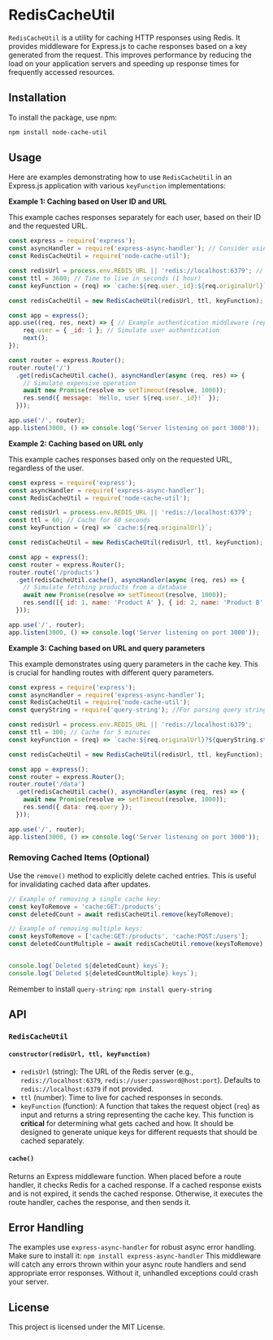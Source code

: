 # RedisCacheUtil

`RedisCacheUtil` is a utility for caching HTTP responses using Redis. It provides middleware for Express.js to cache responses based on a key generated from the request.  This improves performance by reducing the load on your application servers and speeding up response times for frequently accessed resources.

## Installation

To install the package, use npm:

```bash
npm install node-cache-util
```

## Usage

Here are examples demonstrating how to use `RedisCacheUtil` in an Express.js application with various `keyFunction` implementations:

**Example 1: Caching based on User ID and URL**

This example caches responses separately for each user, based on their ID and the requested URL.

```javascript
const express = require('express');
const asyncHandler = require('express-async-handler'); // Consider using this for async error handling
const RedisCacheUtil = require('node-cache-util');

const redisUrl = process.env.REDIS_URL || 'redis://localhost:6379'; // Default to localhost if env var not set
const ttl = 3600; // Time to live in seconds (1 hour)
const keyFunction = (req) => `cache:${req.user._id}:${req.originalUrl}`; // Requires req.user to be populated by authentication middleware

const redisCacheUtil = new RedisCacheUtil(redisUrl, ttl, keyFunction);

const app = express();
app.use((req, res, next) => { // Example authentication middleware (replace with your actual authentication)
    req.user = { _id: 1 }; // Simulate user authentication
    next();
});

const router = express.Router();
router.route('/')
  .get(redisCacheUtil.cache(), asyncHandler(async (req, res) => {
    // Simulate expensive operation
    await new Promise(resolve => setTimeout(resolve, 1000)); 
    res.send({ message: `Hello, user ${req.user._id}!` });
  }));

app.use('/', router);
app.listen(3000, () => console.log('Server listening on port 3000'));
```

**Example 2: Caching based on URL only**

This example caches responses based only on the requested URL, regardless of the user.

```javascript
const express = require('express');
const asyncHandler = require('express-async-handler');
const RedisCacheUtil = require('node-cache-util');

const redisUrl = process.env.REDIS_URL || 'redis://localhost:6379';
const ttl = 60; // Cache for 60 seconds
const keyFunction = (req) => `cache:${req.originalUrl}`;

const redisCacheUtil = new RedisCacheUtil(redisUrl, ttl, keyFunction);

const app = express();
const router = express.Router();
router.route('/products')
  .get(redisCacheUtil.cache(), asyncHandler(async (req, res) => {
    // Simulate fetching products from a database
    await new Promise(resolve => setTimeout(resolve, 1000));
    res.send([{ id: 1, name: 'Product A' }, { id: 2, name: 'Product B' }]);
  }));

app.use('/', router);
app.listen(3000, () => console.log('Server listening on port 3000'));
```


**Example 3:  Caching based on URL and query parameters**

This example demonstrates using query parameters in the cache key.  This is crucial for handling routes with different query parameters.

```javascript
const express = require('express');
const asyncHandler = require('express-async-handler');
const RedisCacheUtil = require('node-cache-util');
const queryString = require('query-string'); //For parsing query string

const redisUrl = process.env.REDIS_URL || 'redis://localhost:6379';
const ttl = 300; // Cache for 5 minutes
const keyFunction = (req) => `cache:${req.originalUrl}?${queryString.stringify(req.query)}`;

const redisCacheUtil = new RedisCacheUtil(redisUrl, ttl, keyFunction);

const app = express();
const router = express.Router();
router.route('/data')
  .get(redisCacheUtil.cache(), asyncHandler(async (req, res) => {
    await new Promise(resolve => setTimeout(resolve, 1000));
    res.send({ data: req.query });
  }));

app.use('/', router);
app.listen(3000, () => console.log('Server listening on port 3000'));

```


### Removing Cached Items (Optional)

Use the `remove()` method to explicitly delete cached entries. This is useful for invalidating cached data after updates.


```javascript
// Example of removing a single cache key:
const keyToRemove = 'cache:GET:/products';
const deletedCount = await redisCacheUtil.remove(keyToRemove);

// Example of removing multiple keys:
const keysToRemove = ['cache:GET:/products', 'cache:POST:/users'];
const deletedCountMultiple = await redisCacheUtil.remove(keysToRemove);


console.log(`Deleted ${deletedCount} keys`);
console.log(`Deleted ${deletedCountMultiple} keys`);
```

Remember to install `query-string`: `npm install query-string`


## API

### `RedisCacheUtil`

#### `constructor(redisUrl, ttl, keyFunction)`

- `redisUrl` (string): The URL of the Redis server (e.g., `redis://localhost:6379`, `redis://user:password@host:port`).  Defaults to `redis://localhost:6379` if not provided.
- `ttl` (number): Time to live for cached responses in seconds.
- `keyFunction` (function): A function that takes the request object (`req`) as input and returns a string representing the cache key.  This function is **critical** for determining what gets cached and how.  It should be designed to generate unique keys for different requests that should be cached separately.

#### `cache()`

Returns an Express middleware function.  When placed before a route handler, it checks Redis for a cached response. If a cached response exists and is not expired, it sends the cached response. Otherwise, it executes the route handler, caches the response, and then sends it.

## Error Handling

The examples use `express-async-handler` for robust async error handling.  Make sure to install it: `npm install express-async-handler`  This middleware will catch any errors thrown within your async route handlers and send appropriate error responses.  Without it, unhandled exceptions could crash your server.

## License

This project is licensed under the MIT License.
